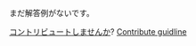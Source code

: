 
まだ解答例がないです。

[コントリビュートしませんか](https://github.com/BFEdev/BFE.dev-solutions/blob/main/quiz/Function-call_ja.md)?  [Contribute guidline](https://github.com/BFEdev/BFE.dev-solutions#how-to-contribute)
